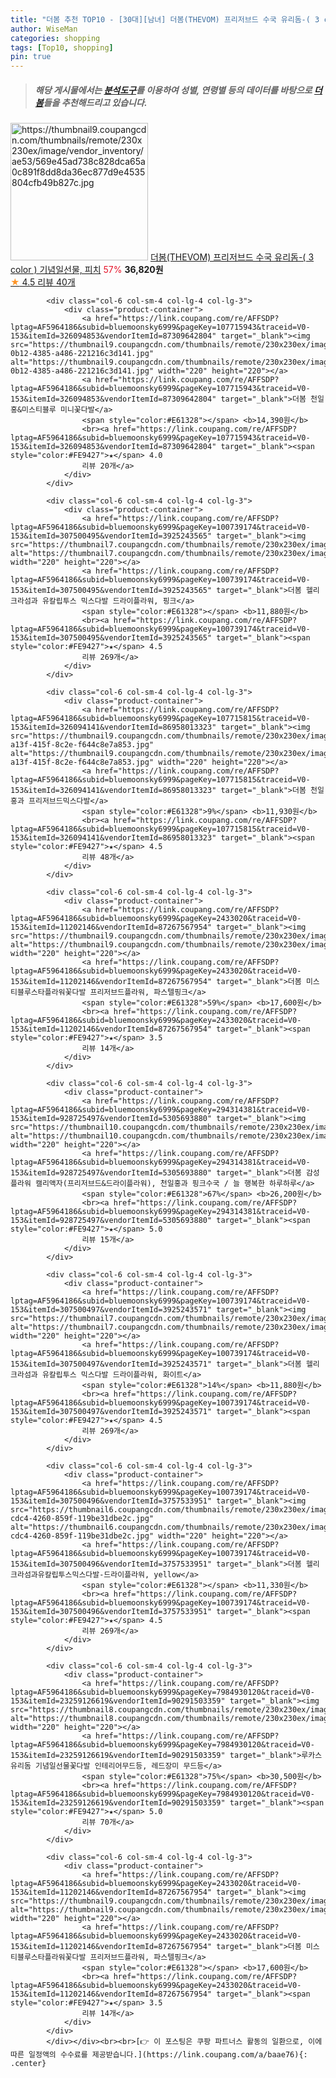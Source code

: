 ```yaml
---
title: "더봄 추천 TOP10 - [30대][남녀] 더봄(THEVOM) 프리저브드 수국 유리돔-( 3 color ) 기념일선물, 피치"
author: WiseMan
categories: shopping
tags: [Top10, shopping]
pin: true
---
```


> ##### 해당 게시물에서는 [**분석도구**](https://itemscout.io/)를 이용하여 **성별**, **연령별** 등의 데이터를 바탕으로 [**더봄**](https://link.coupang.com/a/baae76)들을 추천해드리고 있습니다.
<div class="container"><div class="row">
            <div class="col-6 col-sm-4 col-lg-4 col-lg-3">
                <div class="product-container">
                    <a href="https://link.coupang.com/re/AFFSDP?lptag=AF5964186&subid=bluemoonsky6999&pageKey=344819668&traceid=V0-153&itemId=1095274859&vendorItemId=87145836744" target="_blank"><img src="https://thumbnail9.coupangcdn.com/thumbnails/remote/230x230ex/image/vendor_inventory/ae53/569e45ad738c828dca65a0c891f8dd8da36ec877d9e4535804cfb49b827c.jpg" alt="https://thumbnail9.coupangcdn.com/thumbnails/remote/230x230ex/image/vendor_inventory/ae53/569e45ad738c828dca65a0c891f8dd8da36ec877d9e4535804cfb49b827c.jpg" width="220" height="220"></a>
                    <a href="https://link.coupang.com/re/AFFSDP?lptag=AF5964186&subid=bluemoonsky6999&pageKey=344819668&traceid=V0-153&itemId=1095274859&vendorItemId=87145836744" target="_blank">더봄(THEVOM) 프리저브드 수국 유리돔-( 3 color ) 기념일선물, 피치</a>
                    <span style="color:#E61328">57%</span> <b>36,820원</b>
                    <br><a href="https://link.coupang.com/re/AFFSDP?lptag=AF5964186&subid=bluemoonsky6999&pageKey=344819668&traceid=V0-153&itemId=1095274859&vendorItemId=87145836744" target="_blank"><span style="color:#FE9427">★</span> 4.5
                    리뷰 40개</a>
                </div>
            </div>
            
            <div class="col-6 col-sm-4 col-lg-4 col-lg-3">
                <div class="product-container">
                    <a href="https://link.coupang.com/re/AFFSDP?lptag=AF5964186&subid=bluemoonsky6999&pageKey=107715943&traceid=V0-153&itemId=326094853&vendorItemId=87309642804" target="_blank"><img src="https://thumbnail9.coupangcdn.com/thumbnails/remote/230x230ex/image/vendor_inventory/images/2018/07/07/22/3/3b2cc0db-0b12-4385-a486-221216c3d141.jpg" alt="https://thumbnail9.coupangcdn.com/thumbnails/remote/230x230ex/image/vendor_inventory/images/2018/07/07/22/3/3b2cc0db-0b12-4385-a486-221216c3d141.jpg" width="220" height="220"></a>
                    <a href="https://link.coupang.com/re/AFFSDP?lptag=AF5964186&subid=bluemoonsky6999&pageKey=107715943&traceid=V0-153&itemId=326094853&vendorItemId=87309642804" target="_blank">더봄 천일홍&미스티블루 미니꽃다발</a>
                    <span style="color:#E61328"></span> <b>14,390원</b>
                    <br><a href="https://link.coupang.com/re/AFFSDP?lptag=AF5964186&subid=bluemoonsky6999&pageKey=107715943&traceid=V0-153&itemId=326094853&vendorItemId=87309642804" target="_blank"><span style="color:#FE9427">★</span> 4.0
                    리뷰 20개</a>
                </div>
            </div>
            
            <div class="col-6 col-sm-4 col-lg-4 col-lg-3">
                <div class="product-container">
                    <a href="https://link.coupang.com/re/AFFSDP?lptag=AF5964186&subid=bluemoonsky6999&pageKey=100739174&traceid=V0-153&itemId=307500495&vendorItemId=3925243565" target="_blank"><img src="https://thumbnail7.coupangcdn.com/thumbnails/remote/230x230ex/image/vendor_inventory/02e3/8b36def3938bbfe402fb0e8b362c8c8922ff1ef36a0e3bda8da2bc0eed1f.jpg" alt="https://thumbnail7.coupangcdn.com/thumbnails/remote/230x230ex/image/vendor_inventory/02e3/8b36def3938bbfe402fb0e8b362c8c8922ff1ef36a0e3bda8da2bc0eed1f.jpg" width="220" height="220"></a>
                    <a href="https://link.coupang.com/re/AFFSDP?lptag=AF5964186&subid=bluemoonsky6999&pageKey=100739174&traceid=V0-153&itemId=307500495&vendorItemId=3925243565" target="_blank">더봄 헬리크라섬과 유칼립투스 믹스다발 드라이플라워, 핑크</a>
                    <span style="color:#E61328"></span> <b>11,880원</b>
                    <br><a href="https://link.coupang.com/re/AFFSDP?lptag=AF5964186&subid=bluemoonsky6999&pageKey=100739174&traceid=V0-153&itemId=307500495&vendorItemId=3925243565" target="_blank"><span style="color:#FE9427">★</span> 4.5
                    리뷰 269개</a>
                </div>
            </div>
            
            <div class="col-6 col-sm-4 col-lg-4 col-lg-3">
                <div class="product-container">
                    <a href="https://link.coupang.com/re/AFFSDP?lptag=AF5964186&subid=bluemoonsky6999&pageKey=107715815&traceid=V0-153&itemId=326094141&vendorItemId=86958013323" target="_blank"><img src="https://thumbnail9.coupangcdn.com/thumbnails/remote/230x230ex/image/vendor_inventory/images/2018/07/07/22/3/2602838e-a13f-415f-8c2e-f644c8e7a853.jpg" alt="https://thumbnail9.coupangcdn.com/thumbnails/remote/230x230ex/image/vendor_inventory/images/2018/07/07/22/3/2602838e-a13f-415f-8c2e-f644c8e7a853.jpg" width="220" height="220"></a>
                    <a href="https://link.coupang.com/re/AFFSDP?lptag=AF5964186&subid=bluemoonsky6999&pageKey=107715815&traceid=V0-153&itemId=326094141&vendorItemId=86958013323" target="_blank">더봄 천일홍과 프리저브드믹스다발</a>
                    <span style="color:#E61328">9%</span> <b>11,930원</b>
                    <br><a href="https://link.coupang.com/re/AFFSDP?lptag=AF5964186&subid=bluemoonsky6999&pageKey=107715815&traceid=V0-153&itemId=326094141&vendorItemId=86958013323" target="_blank"><span style="color:#FE9427">★</span> 4.5
                    리뷰 48개</a>
                </div>
            </div>
            
            <div class="col-6 col-sm-4 col-lg-4 col-lg-3">
                <div class="product-container">
                    <a href="https://link.coupang.com/re/AFFSDP?lptag=AF5964186&subid=bluemoonsky6999&pageKey=2433020&traceid=V0-153&itemId=11202146&vendorItemId=87267567954" target="_blank"><img src="https://thumbnail9.coupangcdn.com/thumbnails/remote/230x230ex/image/vendor_inventory/2668/3d59efe6fa27a63d61c7b3dc90fc8381a49d17d6dcf59a4099ac44d7330e.jpg" alt="https://thumbnail9.coupangcdn.com/thumbnails/remote/230x230ex/image/vendor_inventory/2668/3d59efe6fa27a63d61c7b3dc90fc8381a49d17d6dcf59a4099ac44d7330e.jpg" width="220" height="220"></a>
                    <a href="https://link.coupang.com/re/AFFSDP?lptag=AF5964186&subid=bluemoonsky6999&pageKey=2433020&traceid=V0-153&itemId=11202146&vendorItemId=87267567954" target="_blank">더봄 미스티블루스타플라워꽃다발 프리저브드플라워, 파스텔핑크</a>
                    <span style="color:#E61328">59%</span> <b>17,600원</b>
                    <br><a href="https://link.coupang.com/re/AFFSDP?lptag=AF5964186&subid=bluemoonsky6999&pageKey=2433020&traceid=V0-153&itemId=11202146&vendorItemId=87267567954" target="_blank"><span style="color:#FE9427">★</span> 3.5
                    리뷰 14개</a>
                </div>
            </div>
            
            <div class="col-6 col-sm-4 col-lg-4 col-lg-3">
                <div class="product-container">
                    <a href="https://link.coupang.com/re/AFFSDP?lptag=AF5964186&subid=bluemoonsky6999&pageKey=294314381&traceid=V0-153&itemId=928725497&vendorItemId=5305693880" target="_blank"><img src="https://thumbnail10.coupangcdn.com/thumbnails/remote/230x230ex/image/vendor_inventory/45cf/782b22ab40677a8f74cae6f8771cfe9038a5da9dd6aa745c4ae5d8908026.jpg" alt="https://thumbnail10.coupangcdn.com/thumbnails/remote/230x230ex/image/vendor_inventory/45cf/782b22ab40677a8f74cae6f8771cfe9038a5da9dd6aa745c4ae5d8908026.jpg" width="220" height="220"></a>
                    <a href="https://link.coupang.com/re/AFFSDP?lptag=AF5964186&subid=bluemoonsky6999&pageKey=294314381&traceid=V0-153&itemId=928725497&vendorItemId=5305693880" target="_blank">더봄 감성 플라워 캘리액자(프리저브드&드라이플라워), 천일홍과 핑크수국 / 늘 행복한 하루하루</a>
                    <span style="color:#E61328">67%</span> <b>26,200원</b>
                    <br><a href="https://link.coupang.com/re/AFFSDP?lptag=AF5964186&subid=bluemoonsky6999&pageKey=294314381&traceid=V0-153&itemId=928725497&vendorItemId=5305693880" target="_blank"><span style="color:#FE9427">★</span> 5.0
                    리뷰 15개</a>
                </div>
            </div>
            
            <div class="col-6 col-sm-4 col-lg-4 col-lg-3">
                <div class="product-container">
                    <a href="https://link.coupang.com/re/AFFSDP?lptag=AF5964186&subid=bluemoonsky6999&pageKey=100739174&traceid=V0-153&itemId=307500497&vendorItemId=3925243571" target="_blank"><img src="https://thumbnail7.coupangcdn.com/thumbnails/remote/230x230ex/image/vendor_inventory/02e3/8b36def3938bbfe402fb0e8b362c8c8922ff1ef36a0e3bda8da2bc0eed1f.jpg" alt="https://thumbnail7.coupangcdn.com/thumbnails/remote/230x230ex/image/vendor_inventory/02e3/8b36def3938bbfe402fb0e8b362c8c8922ff1ef36a0e3bda8da2bc0eed1f.jpg" width="220" height="220"></a>
                    <a href="https://link.coupang.com/re/AFFSDP?lptag=AF5964186&subid=bluemoonsky6999&pageKey=100739174&traceid=V0-153&itemId=307500497&vendorItemId=3925243571" target="_blank">더봄 헬리크라섬과 유칼립투스 믹스다발 드라이플라워, 화이트</a>
                    <span style="color:#E61328">14%</span> <b>11,880원</b>
                    <br><a href="https://link.coupang.com/re/AFFSDP?lptag=AF5964186&subid=bluemoonsky6999&pageKey=100739174&traceid=V0-153&itemId=307500497&vendorItemId=3925243571" target="_blank"><span style="color:#FE9427">★</span> 4.5
                    리뷰 269개</a>
                </div>
            </div>
            
            <div class="col-6 col-sm-4 col-lg-4 col-lg-3">
                <div class="product-container">
                    <a href="https://link.coupang.com/re/AFFSDP?lptag=AF5964186&subid=bluemoonsky6999&pageKey=100739174&traceid=V0-153&itemId=307500496&vendorItemId=3757533951" target="_blank"><img src="https://thumbnail6.coupangcdn.com/thumbnails/remote/230x230ex/image/vendor_inventory/images/2018/06/15/22/6/3c7bedb4-cdc4-4260-859f-119be31dbe2c.jpg" alt="https://thumbnail6.coupangcdn.com/thumbnails/remote/230x230ex/image/vendor_inventory/images/2018/06/15/22/6/3c7bedb4-cdc4-4260-859f-119be31dbe2c.jpg" width="220" height="220"></a>
                    <a href="https://link.coupang.com/re/AFFSDP?lptag=AF5964186&subid=bluemoonsky6999&pageKey=100739174&traceid=V0-153&itemId=307500496&vendorItemId=3757533951" target="_blank">더봄 헬리크라섬과유칼립투스믹스다발-드라이플라워, yellow</a>
                    <span style="color:#E61328"></span> <b>11,330원</b>
                    <br><a href="https://link.coupang.com/re/AFFSDP?lptag=AF5964186&subid=bluemoonsky6999&pageKey=100739174&traceid=V0-153&itemId=307500496&vendorItemId=3757533951" target="_blank"><span style="color:#FE9427">★</span> 4.5
                    리뷰 269개</a>
                </div>
            </div>
            
            <div class="col-6 col-sm-4 col-lg-4 col-lg-3">
                <div class="product-container">
                    <a href="https://link.coupang.com/re/AFFSDP?lptag=AF5964186&subid=bluemoonsky6999&pageKey=7984930120&traceid=V0-153&itemId=23259126619&vendorItemId=90291503359" target="_blank"><img src="https://thumbnail8.coupangcdn.com/thumbnails/remote/230x230ex/image/vendor_inventory/a55a/4fce976b8beb659ae610c4803600ee3f6ad8fc891f46ad4bc2e59e376a38.jpg" alt="https://thumbnail8.coupangcdn.com/thumbnails/remote/230x230ex/image/vendor_inventory/a55a/4fce976b8beb659ae610c4803600ee3f6ad8fc891f46ad4bc2e59e376a38.jpg" width="220" height="220"></a>
                    <a href="https://link.coupang.com/re/AFFSDP?lptag=AF5964186&subid=bluemoonsky6999&pageKey=7984930120&traceid=V0-153&itemId=23259126619&vendorItemId=90291503359" target="_blank">루카스 유리돔 기념일선물꽃다발 인테리어무드등, 레드장미 무드등</a>
                    <span style="color:#E61328">75%</span> <b>30,500원</b>
                    <br><a href="https://link.coupang.com/re/AFFSDP?lptag=AF5964186&subid=bluemoonsky6999&pageKey=7984930120&traceid=V0-153&itemId=23259126619&vendorItemId=90291503359" target="_blank"><span style="color:#FE9427">★</span> 5.0
                    리뷰 70개</a>
                </div>
            </div>
            
            <div class="col-6 col-sm-4 col-lg-4 col-lg-3">
                <div class="product-container">
                    <a href="https://link.coupang.com/re/AFFSDP?lptag=AF5964186&subid=bluemoonsky6999&pageKey=2433020&traceid=V0-153&itemId=11202146&vendorItemId=87267567954" target="_blank"><img src="https://thumbnail9.coupangcdn.com/thumbnails/remote/230x230ex/image/vendor_inventory/2668/3d59efe6fa27a63d61c7b3dc90fc8381a49d17d6dcf59a4099ac44d7330e.jpg" alt="https://thumbnail9.coupangcdn.com/thumbnails/remote/230x230ex/image/vendor_inventory/2668/3d59efe6fa27a63d61c7b3dc90fc8381a49d17d6dcf59a4099ac44d7330e.jpg" width="220" height="220"></a>
                    <a href="https://link.coupang.com/re/AFFSDP?lptag=AF5964186&subid=bluemoonsky6999&pageKey=2433020&traceid=V0-153&itemId=11202146&vendorItemId=87267567954" target="_blank">더봄 미스티블루스타플라워꽃다발 프리저브드플라워, 파스텔핑크</a>
                    <span style="color:#E61328"></span> <b>17,600원</b>
                    <br><a href="https://link.coupang.com/re/AFFSDP?lptag=AF5964186&subid=bluemoonsky6999&pageKey=2433020&traceid=V0-153&itemId=11202146&vendorItemId=87267567954" target="_blank"><span style="color:#FE9427">★</span> 3.5
                    리뷰 14개</a>
                </div>
            </div>
            </div></div><br><br>[👉 이 포스팅은 쿠팡 파트너스 활동의 일환으로, 이에 따른 일정액의 수수료를 제공받습니다.](https://link.coupang.com/a/baae76){: .center}